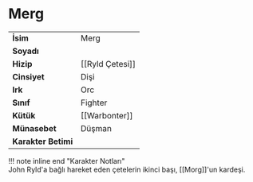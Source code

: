# Merg   
|  |  |  
|---|---|  
| **İsim** | Merg |  
| **Soyadı** |  |  
| **Hizip** | [[Ryld Çetesi]] |  
| **Cinsiyet** | Dişi |  
| **Irk** | Orc |  
| **Sınıf** | Fighter |  
| **Kütük** | [[Warbonter]] |  
| **Münasebet** | Düşman |  
| **Karakter Betimi** |  |  
  
  
!!! note inline end "Karakter Notları"  
	John Ryld'a bağlı hareket eden çetelerin ikinci başı, [[Morg]]'un kardeşi.  
	  
	  
	